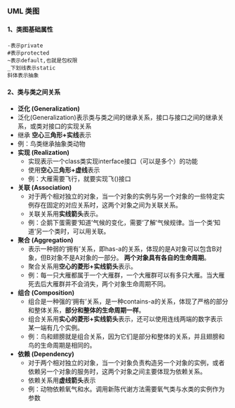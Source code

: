 ### UML 类图

#### 1、类图基础属性

```none
-表示private  
#表示protected 
~表示default,也就是包权限  
_下划线表示static  
斜体表示抽象  
```

#### 2、类与类之间关系

-  **泛化 (Generalization)**
  - 泛化(Generalization)表示类与类之间的继承关系，接口与接口之间的继承关系，或类对接口的实现关系
  - 继承 **空心三角形+实线**表示
  - 例：鸟类继承抽象类动物
- **实现 (Realization)**
  - 实现表示一个class类实现interface接口（可以是多个）的功能
  - 使用**空心三角形+虚线**表示
  - 例：大雁需要飞行，就要实现飞()接口
- **关联 (Association)**
  - 对于两个相对独立的对象，当一个对象的实例与另一个对象的一些特定实例存在固定的对应关系时，这两个对象之间为关联关系。
  - 关联关系用**实线箭头**表示。
  - 例：企鹅下蛋需要‘知道’气候的变化，需要‘了解’气候规律。当一个类‘知道’另一个类时，可以用关联。
- **聚合 (Aggregation)**
  - 表示一种弱的‘拥有’关系，即has-a的关系，体现的是A对象可以包含B对象，但B对象不是A对象的一部分。 **两个对象具有各自的生命周期**。
  - 聚合关系用**空心的菱形+实线箭头**表示。
  - 例：每一只大雁都属于一个大雁群，一个大雁群可以有多只大雁。当大雁死去后大雁群并不会消失，两个对象生命周期不同。
- **组合 (Composition)**
  - 组合是一种强的‘拥有’关系，是一种contains-a的关系，体现了严格的部分和整体关系，**部分和整体的生命周期一样**。
  - 组合关系用**实心的菱形+实线箭头**表示，还可以使用连线两端的数字表示某一端有几个实例。
  - 例：鸟和翅膀就是组合关系，因为它们是部分和整体的关系，并且翅膀和鸟的生命周期是相同的。
- **依赖 (Dependency)**
  - 对于两个相对独立的对象，当一个对象负责构造另一个对象的实例，或者依赖另一个对象的服务时，这两个对象之间主要体现为依赖关系。
  - 依赖关系用**虚线箭头**表示
  - 例：动物依赖氧气和水。调用新陈代谢方法需要氧气类与水类的实例作为参数